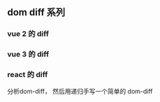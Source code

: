 ## dom diff 系列

### vue 2 的 diff

### vue 3 的 diff



### react 的 diff


分析dom-diff，
然后用递归手写一个简单的 dom-diff
